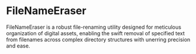 # FileNameEraser
 FileNameEraser is a robust file-renaming utility designed for meticulous organization of digital assets, enabling the swift removal of specified text from filenames across complex directory structures with unerring precision and ease.
